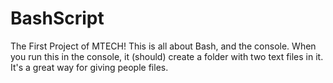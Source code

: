 # BashScript
The First Project of MTECH! This is all about Bash, and the console. When you run this in the console, it (should) create a folder with two text files in it. It's a great way for giving people files.
